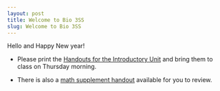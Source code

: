 ```yaml
---
layout: post
title: Welcome to Bio 3SS
slug: Welcome to Bio 3SS
---
```


Hello and Happy New year!

* Please print the [Handouts for the Introductory Unit](../../../materials/intro.handouts.pdf) and bring them to class on Thursday morning.

* There is also a [math supplement handout](/materials/math.handout.pdf) available for you to review.

